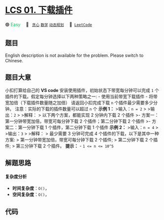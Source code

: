 # [LCS 01. 下载插件](https://leetcode.cn/problems/Ju9Xwi)

🟢 <font color=#15bd66>Easy</font>&emsp; 🔖&ensp; [`贪心`](/leetcode/outline/tag/greedy.md) [`数学`](/leetcode/outline/tag/math.md) [`动态规划`](/leetcode/outline/tag/dynamic-programming.md)&emsp; 🔗&ensp;[`LeetCode`](https://leetcode.cn/problems/Ju9Xwi)


## 题目

English description is not available for the problem. Please switch to
Chinese.


## 题目大意

小扣打算给自己的 **VS code** 安装使用插件，初始状态下带宽每分钟可以完成 `1` 个插件的下载。假定每分钟选择以下两种策略之一: \-
使用当前带宽下载插件 \- 将带宽加倍（下载插件数量随之加倍） 请返回小扣完成下载 `n` 个插件最少需要多少分钟。 注意：实际的下载的插件数量可以超过
`n` 个 **示例 1：** >输入：`n = 2` > >输出：`2` > >解释： > 以下两个方案，都能实现 2 分钟内下载 2 个插件 >-
方案一：第一分钟带宽加倍，带宽可每分钟下载 2 个插件；第二分钟下载 2 个插件 >- 方案二：第一分钟下载 1 个插件，第二分钟下载 1 个插件 **示例
2：** >输入：`n = 4` > >输出：`3` > >解释： > 最少需要 3 分钟可完成 4 个插件的下载，以下是其中一种方案: >
第一分钟带宽加倍，带宽可每分钟下载 2 个插件; > 第二分钟下载 2 个插件; > 第三分钟下载 2 个插件。 **提示：** \- `1 <= n <=
10^5`


## 解题思路

#### 复杂度分析

- **时间复杂度**：`O()`，
- **空间复杂度**：`O()`，

## 代码

```javascript

```